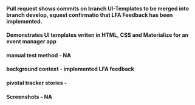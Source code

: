 #### Pull request shows commits on branch UI-Templates to be merged into branch develop, equest confirmatio that LFA Feedback has been implemented.

#### Demonstrates UI templates writen in HTML, CSS and Materialize for an event manager app

#### manual test method - NA

#### background context - implemented LFA feedback

#### pivotal tracker stories -

#### Screenshots - NA
